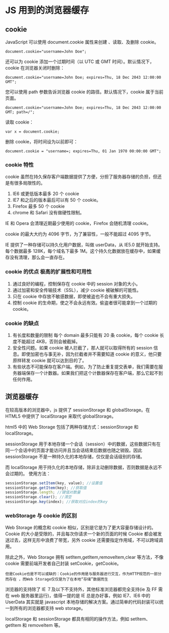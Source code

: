 <!-- imageRoot:javascript -->

# JS 用到的浏览器缓存

## cookie

JavaScript 可以使用 document.cookie 属性来创建 、读取、及删除 cookie。

`document.cookie="username=John Doe";`

还可以为 cookie 添加一个过期时间（以 UTC 或 GMT 时间）。默认情况下，cookie 在浏览器关闭时删除：

`document.cookie="username=John Doe; expires=Thu, 18 Dec 2043 12:00:00 GMT";`

您可以使用 path 参数告诉浏览器 cookie 的路径。默认情况下，cookie 属于当前页面。

`document.cookie="username=John Doe; expires=Thu, 18 Dec 2043 12:00:00 GMT; path=/";`

读取 cookie：

`var x = document.cookie;`

删除 cookie，将时间设为以前即可：

`document.cookie = "username=; expires=Thu, 01 Jan 1970 00:00:00 GMT";`

### cookie 特性

cookie 虽然在持久保存客户端数据提供了方便，分担了服务器存储的负担，但还是有很多局限性的。

1. IE6 或更低版本最多 20 个 cookie
2. IE7 和之后的版本最后可以有 50 个 cookie。
3. Firefox 最多 50 个 cookie
4. chrome 和 Safari 没有做硬性限制。

IE 和 Opera 会清理近期最少使用的 cookie，Firefox 会随机清理 cookie。

cookie 的最大大约为 4096 字节，为了兼容性，一般不能超过 4095 字节。

IE 提供了一种存储可以持久化用户数据，叫做 userData，从 IE5.0 就开始支持。每个数据最多 128K，每个域名下最多 1M。这个持久化数据放在缓存中，如果缓存没有清理，那么会一直存在。

### cookie 的优点 极高的扩展性和可用性

1. 通过良好的编程，控制保存在 cookie 中的 session 对象的大小。
2. 通过加密和安全传输技术（SSL），减少 cookie 被破解的可能性。
3. 只在 cookie 中存放不敏感数据，即使被盗也不会有重大损失。
4. 控制 cookie 的生命期，使之不会永远有效。偷盗者很可能拿到一个过期的 cookie。

### cookie 的缺点

1. 有长度和数量的限制 每个 domain 最多只能有 20 条 cookie，每个 cookie 长度不能超过 4KB，否则会被截掉。
2. 安全性问题。如果 cookie 被人拦截了，那人就可以取得所有的 session 信息。即使加密也与事无补，因为拦截者并不需要知道 cookie 的意义，他只要原样转发 cookie 就可以达到目的了。
3. 有些状态不可能保存在客户端。例如，为了防止重复提交表单，我们需要在服务器端保存一个计数器。如果我们把这个计数器保存在客户端，那么它起不到任何作用。

## 浏览器缓存

在较高版本的浏览器中，js 提供了 sessionStorage 和 globalStorage。在 HTML5 中提供了 localStorage 来取代 globalStorage。

html5 中的 Web Storage 包括了两种存储方式：sessionStorage 和 localStorage。

sessionStorage 用于本地存储一个会话（session）中的数据，这些数据只有在同一个会话中的页面才能访问并且当会话结束后数据也随之销毁。因此 sessionStorage 不是一种持久化的本地存储，仅仅是会话级别的存储。

而 localStorage 用于持久化的本地存储，除非主动删除数据，否则数据是永远不会过期的。
使用方法：

```js
sessionStorage.setItem(key, value); //设置值
sessionStorage.getItem(key); //获取值
sessionStorage.length; //键值对数量
sessionStorage.clear(); //清空
sessionStorage.key(index); //获取对应index的key
```

### webStorage 与 cookie 的区别

Web Storage 的概念和 cookie 相似，区别是它是为了更大容量存储设计的。Cookie 的大小是受限的，并且每次你请求一个新的页面的时候 Cookie 都会被发送过去，这样无形中浪费了带宽，另外 cookie 还需要指定作用域，不可以跨域调用。

除此之外，Web Storage 拥有 setItem,getItem,removeItem,clear 等方法，不像 cookie 需要前端开发者自己封装 setCookie，getCookie。

`但是Cookie也是不可以或缺的：Cookie的作用是与服务器进行交互，作为HTTP规范的一部分而存在 ，而Web Storage仅仅是为了在本地“存储”数据而生`

浏览器的支持除了 IE ７及以下不支持外，其他标准浏览器都完全支持(ie 及 FF 需在 web 服务器里运行)，值得一提的是 IE 总是办好事，例如 IE7、IE6 中的 UserData 其实就是 javascript 本地存储的解决方案。通过简单的代码封装可以统一到所有的浏览器都支持 web storage。

localStorage 和 sessionStorage 都具有相同的操作方法，例如 setItem、getItem 和 removeItem 等。
